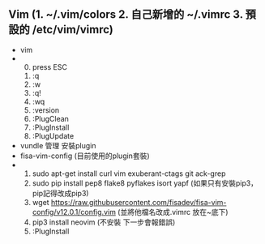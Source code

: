 ## Vim (1. ~/.vim/colors  2. 自己新增的 ~/.vimrc     3. 預設的 /etc/vim/vimrc) 
- vim
-  0. press ESC
   1. :q
   2. :w
   3. :q!
   4. :wq 
   5. :version
   6. :PlugClean 
   7. :PlugInstall
   8. :PlugUpdate
 - vundle 管理 安裝plugin
 - fisa-vim-config (目前使用的plugin套裝)
 -  1. sudo apt-get install curl vim exuberant-ctags git ack-grep
    2. sudo pip install pep8 flake8 pyflakes isort yapf (如果只有安裝pip3，pip記得改成pip3)
    3. wget https://raw.githubusercontent.com/fisadev/fisa-vim-config/v12.0.1/config.vim  (並將他檔名改成.vimrc 放在~底下)
    4. pip3 install neovim (不安裝 下一步會報錯誤)
    6. :PlugInstall


